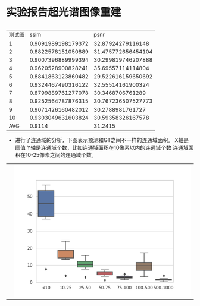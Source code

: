 # 实验报告超光谱图像重建

## 
<table>
<tr>  <td>测试图</td>  <td>ssim</td> <td>psnr</td> </tr>

<tr>  <td>1</td>  <td>0.9091989198179372</td> <td>32.87924279116148</td> </tr>
<tr>  <td>2</td>  <td>0.8822578151050889</td> <td>31.475772656454104</td> </tr>
<tr>  <td>3</td>  <td>0.9007396889999394</td> <td>30.299819746207888</td> </tr>
<tr>  <td>4</td>  <td>0.9620528900828241</td> <td>35.69557114114804  </td> </tr>
<tr>  <td>5</td>  <td>0.8841863123860482</td> <td>29.522616159650692</td> </tr>
<tr>  <td>6</td>  <td>0.9324467490316122</td> <td>32.55514161900324</td> </tr>
<tr>  <td>7</td>  <td>0.8799889761277078</td> <td>30.3468706761289</td> </tr>
<tr>  <td>8</td>  <td>0.9252564787876315</td> <td>30.767236507527773</td> </tr>
<tr>  <td>9</td>  <td>0.9071426160482012</td> <td>30.2788981761727</td> </tr>
<tr>  <td>10</td>  <td>0.9303049631603824</td> <td>30.59358326167578</td> </tr>
<tr>  <td>AVG</td>  <td>0.9114</td>            <td>31.2415</td> </tr>
</table>

* 进行了连通域的分析，下图表示预测和GT之间不一样的连通域面积。 X轴是阈值 Y轴是连通域个数，比如连通域面积在10像素以内的连通域个数 连通域面积在10-25像素之间的连通域个数。
<table>
<tr>  <td></td> <td><img src=".\result_fig\Figure_1.png"></td> </tr>
</table>
